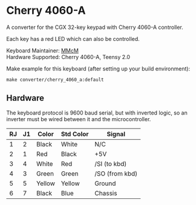 # Cherry 4060-A

A converter for the CGX 32-key keypad with Cherry 4060-A controller.

Each key has a red LED which can also be controlled.

Keyboard Maintainer: [MMcM](https://github.com/MMcM)  
Hardware Supported: Cherry 4060-A, Teensy 2.0

Make example for this keyboard (after setting up your build environment):

    make converter/cherry_4060_a:default

## Hardware

The keyboard protocol is 9600 baud serial, but with inverted logic, so an inverter must be wired between it and the
microcontroller.

| RJ | J1 | Color  | Std Color | Signal         |
|----|----|--------|-----------|----------------|
| 1  | 2  | Black  | White     | N/C            |
| 2  | 1  | Red    | Black     | +5V            |
| 3  | 4  | White  | Red       | /SI (to kbd)   |
| 4  | 3  | Green  | Green     | /SO (from kbd) |
| 5  | 5  | Yellow | Yellow    | Ground         |
| 6  | 7  | Black  | Blue      | Chassis        |
